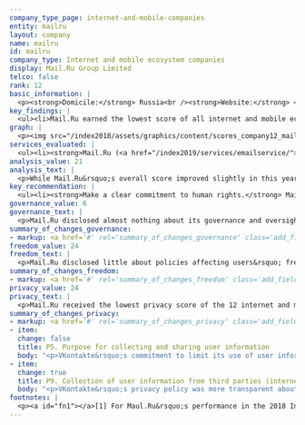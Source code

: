```yaml
---
company_type_page: internet-and-mobile-companies
entity: mailru
layout: company
name: mailru
id: mailru
company_type: Internet and mobile ecosystem companies
display: Mail.Ru Group Limited
telco: false
rank: 12
basic_information: | 
  <p><strong>Domicile:</strong> Russia<br /><strong>Website:</strong> <a href="http://corp.mail.ru">http://corp.mail.ru</a>&nbsp;</p>
key_findings: | 
  <ul><li>Mail.Ru earned the lowest score of all internet and mobile ecosystem companies in the Index, disclosing less about policies affecting users&rsquo; freedom of expression and privacy than any of its peers, including Yandex, the other Russian internet company evaluated.</li><li>Mail.Ru disclosed almost nothing about how it handles government demands to remove content or hand over user data, although there are no legal barriers to disclosing at least some information about its processes for responding to these types of requests.</li><li>Mail.Ru lacked transparency about options users have to control and access their own information and the measures it takes to keep that information secure.</li></ul>
graph: | 
  <p><img src="/index2018/assets/graphics/content/scores_company12_mailru.jpg" /></p>
services_evaluated: | 
  <ul><li><strong>Mail.Ru (<a href="/index2019/services/emailservice/">Email</a>)</strong></li><li><strong>Mail.Ru Agent (<a href="/index2019/services/messagingvoip/">Messaging &amp; VoIP</a>)</strong></li><li><strong>VKontakte (<a href="/index2019/services/socialnetworkblog/">Social networking &amp; blog</a>)</strong></li><li><strong>Cloud (<a href="/index2019/services/cloudservices/">Cloud service</a>)</strong></li></ul>
analysis_value: 21
analysis_text: | 
  <p>While Mail.Ru&rsquo;s overall score improved slightly in this year&rsquo;s Index, it earned the lowest score of all 12 internet and mobile ecosystem companies evaluated, disclosing the least about policies affecting freedom of expression and privacy than all other internet and mobile ecosystem companies evaluated.<a href="#fn1"><sup>1</sup></a> <a href="#fn2"><sup>2</sup></a> It disclosed significantly less than Yandex, the other Russian company evaluated, about its governance and oversight over freedom of expression and privacy issues at the company. It disclosed very little about how it handles government demands to remove content or hand over user data, and lacked transparency about options users have to control and access their own information. It also disclosed little about the measures it takes to keep that information secure. While operating in an increasingly restrictive internet environment, it could be more transparent about key policies and practices affecting freedom of expression and privacy, such as its content moderation policies, how it handles user information, and how it keeps that information secure.<a href="#fn3"><sup>3</sup></a><br /><br /></p><hr /><p><br /><strong>Mail.Ru Group</strong> Limited provides online communication products and entertainment services in Russia and internationally. Services include a search engine, social networking platforms, email services, and gaming and e-commerce platforms.</p><p><strong>Market cap:</strong> USD 5.4 billion<a href="#fn4"><sup>4</sup></a><br /><strong>LSE:</strong> MAIL</p>
key_recommendation: | 
  <ul><li><strong>Make a clear commitment to human rights.</strong> Mail.Ru should make a clear commitment to respect freedom of expression and privacy as human rights, as there are no legal obstacles preventing it from doing so.</li><li><strong>Be transparent about demands to block content or hand over user information.</strong> Mail.Ru should disclose information on its process for handling government requests to remove content or hand over user information, and indicate where laws may complicate full transparency.</li><li><strong>Clarify handling of user information.</strong> Mail.Ru should improve disclosure of its handling of user data and communicate to users what steps it takes to keep that information secure.</li></ul>
governance_value: 6
governance_text: | 
  <p>Mail.Ru disclosed almost nothing about its governance and oversight over human rights issues at the company, and received the second-lowest score among internet and mobile ecosystem companies in this category. It did not publish a formal commitment to respect users&rsquo; freedom of expression and privacy (G1)&mdash;although the other Russian company evaluated, Yandex, did publish such a commitment, demonstrating that such disclosure is possible. It disclosed some information about a whistleblower program for employees to raise concerns about violations of its code of conduct, though it was not clear if the scope included human rights concerns (G3), and it provided a grievance mechanism for users to issue complaints related to freedom of expression and privacy issues, but failed to disclose comprehensive information about its process or time frame for providing remedy to these complaints (G6).</p>
summary_of_changes_governance:
- markup: <a href='#' rel='summary_of_changes_governance' class='add_fieldset dashicons-before dashicons-plus'><span>Add fieldset</span></a>
freedom_value: 24
freedom_text: | 
  <p>Mail.Ru disclosed little about policies affecting users&rsquo; freedom of expression, though it did disclose more than the other Russian company evaluated, Yandex. Mail.Ru&rsquo;s terms for its services were not always easy to understand (F1), and it did not clearly disclose whether it provides notice to users when it changes its terms for all services evaluated (F2). It clearly disclosed its rules, but not its process for enforcing them (F3), and, like most companies in the Index, it disclosed no data about the volume and nature of content or accounts it restricted for terms of service violations (F4). Unlike Yandex, Mail.Ru did not disclose any information about whether it notifies users when it restricts their content or accounts (F8).</p><p>Mail.Ru disclosed almost nothing about its process for handling government and private requests to restrict content or accounts (F5-F7). It provided only minimal information about its processes for responding to these types of requests (F5), and offered no data about the number of requests it receives or complies with (F6, F7), although there are no laws prohibiting Mail.Ru from doing so.</p>
summary_of_changes_freedom:
- markup: <a href='#' rel='summary_of_changes_freedom' class='add_fieldset dashicons-before dashicons-plus'><span>Add fieldset</span></a>
privacy_value: 24
privacy_text: | 
  <p>Mail.Ru received the lowest privacy score of the 12 internet and mobile ecosystem companies evaluated. It was one of three internet and mobile ecosystem companies that failed to disclose any information about its processes for handling government and private requests for user information (P10, P11). Like many of its peers, it also disclosed nothing about whether it notifies users when their data has been requested (P12). However, since Russian authorities may have direct access to communications data, Russian companies may not be aware of when government authorities access user information.<a href="#fn5"><sup>5</sup></a></p><p>Mail.Ru disclosed less than all other internet and mobile ecosystem companies, including Yandex, about how it handles user information (P3-P9). It did not disclose anything about what user data it shares and with whom, aside from acknowledging that it may share user data with government authorities (P4). While it improved its disclosure of the purposes for which VKontakte collects user information (P5), a commitment previously disclosed by Mail.Ru to limit VKontakte&rsquo;s use of user information for the purposes for which it is collected was no longer available (P5). On the plus side, VKontakte&rsquo;s privacy policy was more transparent about how it collects user information from third-party websites using cookies (P9).</p><p>Mail.Ru disclosed less than most of its peers, including Yandex, about its policies for keeping user information secure (P13-P18). It failed to disclose if it limits and monitors employee access to user information (P13). It did, however, disclose that it has a mechanism for researchers to report security vulnerabilities (P14). Like most companies, it offered no information about its process for responding to data breaches (P15). It also disclosed little about its encryption policies, particularly in comparison to Yandex, the other Russian internet company evaluated, which received the second-highest score on this indicator (P16).</p>
summary_of_changes_privacy:
- markup: <a href='#' rel='summary_of_changes_privacy' class='add_fieldset dashicons-before dashicons-plus'><span>Add fieldset</span></a>
- item:
  change: false
  title: P5. Purpose for collecting and sharing user information
  body: "<p>VKontakte&rsquo;s commitment to limit its use of user information for the purposes for which it is collected was no longer available.</p>"
- item:
  change: true
  title: P9. Collection of user information from third parties (internet companies)
  body: "<p>VKontakte&rsquo;s privacy policy was more transparent about how it collects user information from third-party websites using cookies.</p>"
footnotes: | 
  <p><a id="fn1"></a>[1] For Maul.Ru&rsquo;s performance in the 2018 Index, see: <a href="/index2018/companies/mailru">https://rankingdigitalrights.org/index2018/companies/mailru</a>&nbsp;<br /><a id="fn2"></a>[2] The research period for the 2019 Index ran from January 13, 2018 to February 8, 2019. Policies that came into effect after February 8, 2019 were not evaluated in this Index.<br /><a id="fn3"></a>[3] &ldquo;Freedom on the Net&rdquo; (Freedom House, November 2018), <a href="https://freedomhouse.org/report/freedom-net/2018/russia">https://freedomhouse.org/report/freedom-net/2018/russia</a>&nbsp;<br /><a id="fn4"></a>[4] Bloomberg Markets, Accessed April 18, 2019, <a href="https://www.bloomberg.com/quote/MAIL:LI">https://www.bloomberg.com/quote/MAIL:LI</a>&nbsp;<br /><a id="fn5"></a>[5] Andrei Soldatov and Irina Borogan, &ldquo;Inside the Red Web: Russia&rsquo;s Back Door onto the Internet &ndash; Extract,&rdquo; The Guardian, September 8, 2015, <a href="http://www.theguardian.com/world/2015/sep/08/red-web-book-russia-internet">http://www.theguardian.com/world/2015/sep/08/red-web-book-russia-internet</a>&nbsp;</p>
---
```

